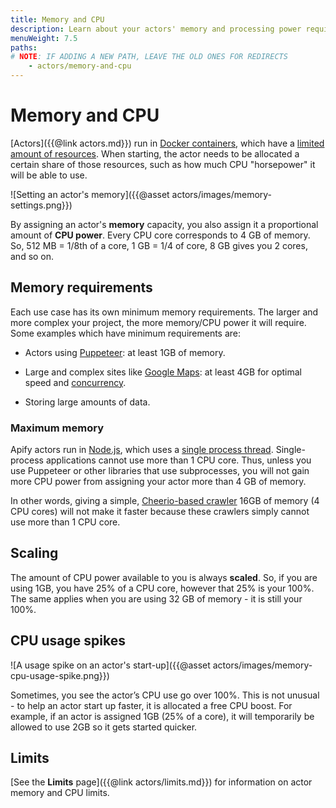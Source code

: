```yaml
---
title: Memory and CPU
description: Learn about your actors' memory and processing power requirements, their relationship with Docker resources, and minimum requirements for different use cases.
menuWeight: 7.5
paths:
# NOTE: IF ADDING A NEW PATH, LEAVE THE OLD ONES FOR REDIRECTS
    - actors/memory-and-cpu
---
```


# Memory and CPU

[Actors]({{@link actors.md}}) run in
[Docker containers](https://www.docker.com/resources/what-container),
which have a [limited amount of resources](https://phoenixnap.com/kb/docker-memory-and-cpu-limit). When starting, the actor needs to be allocated a certain share of those resources, such as how much CPU "horsepower" it will be able to use.

![Setting an actor's memory]({{@asset actors/images/memory-settings.png}})

By assigning an actor's **memory** capacity, you also assign it a proportional amount of **CPU power**. Every CPU core corresponds to 4 GB of memory. So, 512 MB = 1/8th of a core, 1 GB = 1/4 of core, 8 GB gives you 2 cores, and so on.

## Memory requirements

Each use case has its own minimum memory requirements. The larger and more complex your project, the more memory/CPU power it will require. Some examples which have minimum requirements are:

- Actors using [Puppeteer](https://pptr.dev/): at least 1GB of memory.

- Large and complex sites like [Google Maps](https://apify.com/drobnikj/crawler-google-places): at least 4GB for optimal speed and [concurrency](https://sdk.apify.com/docs/api/autoscaled-pool#autoscaledpoolminconcurrency).

- Storing large amounts of data.

### Maximum memory

Apify actors run in [Node.js](https://nodejs.org/en/), which uses a [single process thread](https://betterprogramming.pub/is-node-js-really-single-threaded-7ea59bcc8d64). Single-process applications cannot use more than 1 CPU core. Thus, unless you use Puppeteer or other libraries that use subprocesses, you will not gain more CPU power from assigning your actor more than 4 GB of memory.

In other words, giving a simple, [Cheerio-based crawler](https://apify.com/apify/cheerio-scraper) 16GB of memory (4 CPU cores) will not make it faster because these crawlers simply cannot use more than 1 CPU core.

## Scaling

The amount of CPU power available to you is always **scaled**. So, if you are using 1GB, you have 25% of a CPU core, however that 25% is your 100%. The same applies when you are using 32 GB of memory - it is still your 100%.

## CPU usage spikes

![A usage spike on an actor's start-up]({{@asset actors/images/memory-cpu-usage-spike.png}})

Sometimes, you see the actor’s CPU use go over 100%. This is not unusual - to help an actor start up faster, it is allocated a free CPU boost. For example, if an actor is assigned 1GB (25% of a core), it will temporarily be allowed to use 2GB so it gets started quicker.

## Limits

[See the **Limits** page]({{@link actors/limits.md}}) for information on actor memory and CPU limits.
